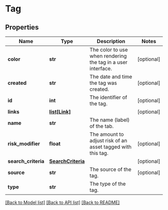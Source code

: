 # Tag

## Properties
Name | Type | Description | Notes
------------ | ------------- | ------------- | -------------
**color** | **str** | The color to use when rendering the tag in a user interface. | [optional] 
**created** | **str** | The date and time the tag was created. | [optional] 
**id** | **int** | The identifier of the tag. | [optional] 
**links** | [**list[Link]**](Link.md) |  | [optional] 
**name** | **str** | The name (label) of the tab. | 
**risk_modifier** | **float** | The amount to adjust risk of an asset tagged with this tag.  | [optional] 
**search_criteria** | [**SearchCriteria**](SearchCriteria.md) |  | [optional] 
**source** | **str** | The source of the tag. | [optional] 
**type** | **str** | The type of the tag. | 

[[Back to Model list]](../README.md#documentation-for-models) [[Back to API list]](../README.md#documentation-for-api-endpoints) [[Back to README]](../README.md)

